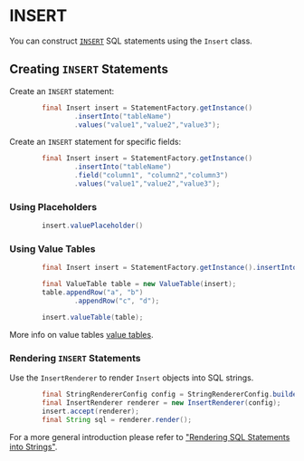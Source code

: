 # INSERT 

You can construct [`INSERT`](https://docs.exasol.com/sql/insert.htm) SQL statements using the `Insert` class.

## Creating `INSERT` Statements

Create an `INSERT` statement:

```java
        final Insert insert = StatementFactory.getInstance()
                .insertInto("tableName")
                .values("value1","value2","value3");
```

Create an `INSERT` statement for specific fields:

```java
        final Insert insert = StatementFactory.getInstance()
                .insertInto("tableName")
                .field("column1", "column2","column3")
                .values("value1","value2","value3");
```

### Using Placeholders

```java
		insert.valuePlaceholder()
```

### Using Value Tables

```java
        final Insert insert = StatementFactory.getInstance().insertInto("tableName");

        final ValueTable table = new ValueTable(insert);
        table.appendRow("a", "b")
                .appendRow("c", "d");

        insert.valueTable(table);
``` 

More info on value tables [value tables](../common_constructs/value_tables.md).

### Rendering `INSERT` Statements

Use the `InsertRenderer` to render `Insert` objects into SQL strings.

```java
        final StringRendererConfig config = StringRendererConfig.builder().quoteIdentifiers(true).build();
        final InsertRenderer renderer = new InsertRenderer(config);
        insert.accept(renderer);
        final String sql = renderer.render();
``` 
For a more general introduction please refer to ["Rendering SQL Statements into Strings"](../rendering.md).